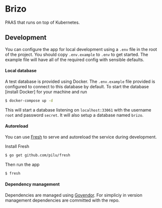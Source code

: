# Brizo

PAAS that runs on top of Kubernetes.

## Development

You can configure the app for local development using a `.env` file in the root of the project. You should copy `.env.example` to `.env` to get started.
The example file will have all of the required config with sensible defaults.

#### Local database

A test database is provided using Docker. The `.env.example` file provided is configured to connect to this database by default. To start the database [install Docker] for 
your machine and run
```sh
$ docker-compose up -d
```

This will start a database listening on `localhost:33061` with the username `root` and password `secret`. It will also setup a database named `brizo`.

#### Autoreload

You can use [Fresh](https://github.com/pilu/fresh) to serve and autoreload the service during development.

Install Fresh
```sh
$ go get github.com/pilu/fresh
```

Then run the app
```sh
$ fresh
```

#### Dependency management

Dependencies are managed using [Govendor](https://github.com/kardianos/govendor). For simpliciy in version management
dependencies are committed with the repo.
